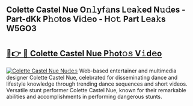 ## Colette Castel Nue O𝚗𝚕yf𝚊ns L𝚎a𝚔ed N𝚞𝚍es - Part-dKk P𝚑𝚘tos Vi𝚍𝚎o - H𝚘𝚝 Part L𝚎a𝚔s W5GO3

# <h2><a href="http://kf3082v.oniu.top/?m=Colette+Castel+Nue">🔗👉 🔴 Colette Castel Nue P𝚑ot𝚘𝚜 V𝚒d𝚎o</a></h2>

[![Colette Castel Nue Nu𝚍e𝚜](https://i.imgur.com/0qMVB7G.gif)](http://kf3082v.oniu.top/?m=Colette+Castel+Nue)
Web-based entertainer and multimedia designer Colette Castel Nue, celebrated for disseminating dance and lifestyle knowledge through trending dance sequences and short videos. Versatile stunt performer Colette Castel Nue, known for their remarkable abilities and accomplishments in performing dangerous stunts.  
